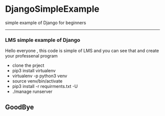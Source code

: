 # DjangoSimpleExample
simple example of Django for beginners

<hr>

<h3> LMS simple example of Django </h3>

<p> Hello everyone , this code is simple of LMS and you can see that and create your professenal program<p>
  
  <ul>
    <li>clone the prject</li>
    <li>pip3 install virtualenv</li>
    <li>virtualenv -p python3 venv</li>
    <li>source venv/bin/activate</li>
    <li>pip3 install -r requirments.txt -U</li>
    <li>./manage runserver</li>
  </ul>
  
  
 <h2> GoodBye </h2>
